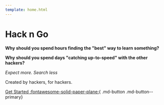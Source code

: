 ```yaml
---
template: home.html
---
```



# Hack n Go

**Why should you spend hours finding the "best" way to learn something?**

**Why should you spend days "catching up-to-speed" with the other hackers?**

<i>Expect more. Search less</i>

Created by hackers, for hackers.

[Get Started :fontawesome-solid-paper-plane:](/start/hackathons){ .md-button .md-button--primary}
